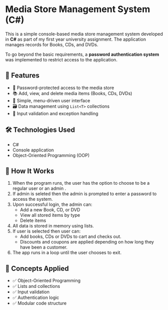 # Media Store Management System (C#)

This is a simple console-based media store management system developed in **C#** as part of my first year university assignment. The application manages records for Books, CDs, and DVDs. 

To go beyond the basic requirements, a **password authentication system** was implemented to restrict access to the application.

## 🔐 Features
- 🔑 Password-protected access to the media store  
- 📚 Add, view, and delete media items (Books, CDs, DVDs)  
- 🧭 Simple, menu-driven user interface  
- 🗃️ Data management using `List<T>` collections  
- 🚫 Input validation and exception handling

## 🛠 Technologies Used
- C# 
- Console application
- Object-Oriented Programming (OOP)

## 📂 How It Works
1. When the program runs, the user has the option to choose to be a regular user or an admin .
2. If admin is seleted then the admin is prompted to enter a password to access the system.
3. Upon successful login, the admin can:
   - Add a new Book, CD, or DVD
   - View all stored items by type
   - Delete items
4. All data is stored in memory using lists.
5. If user is selected then user can:
    - Add books, CDs or DVDs to cart and checks out.
    - Discounts and coupons are applied depending on how long they have been a customer.
7. The app runs in a loop until the user chooses to exit.

## 🧠 Concepts Applied
- ✅ Object-Oriented Programming
- ✅ Lists and collections
- ✅ Input validation
- ✅ Authentication logic
- ✅ Modular code structure

